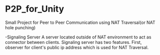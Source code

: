 # P2P_for_Unity

Small Project for Peer to Peer Communication using NAT Traversal(or NAT hole punching)

-Signaling Server
A server located outside of NAT environment to act as connector between clients.
Signaling server has two features.
First, observer for client's public ip address which is used for NAT Traversal.
